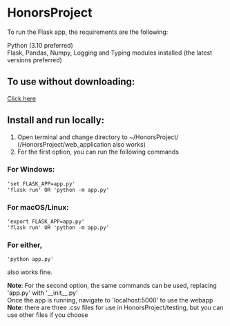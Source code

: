 # HonorsProject
To run the Flask app, the requirements are the following:<br>

Python (3.10 preferred)<br>
Flask, Pandas, Numpy, Logging and Typing modules installed (the latest versions preferred)

## To use without downloading:
[Click here](http://figoferas1.pythonanywhere.com/upload)

## Install and run locally:
1. Open terminal and change directory to ~/HonorsProject/ (/HonorsProject/web_application also works)
2. For the first option, you can run the following commands<br>

### For Windows:
    'set FLASK_APP=app.py'
    'flask run' OR 'python -m app.py'
### For macOS/Linux:
    'export FLASK_APP=app.py'
    'flask run' OR 'python -m app.py'

### For either, 
    'python app.py' 
also works fine.

<strong>Note</strong>: For the second option, the same commands can be used, replacing 'app.py' with '\_\_init\_\_.py'<br>
Once the app is running, navigate to 'localhost:5000' to use the webapp<br>
<strong>Note</strong>: there are three .csv files for use in HonorsProject/testing, but you can use other files if you choose


